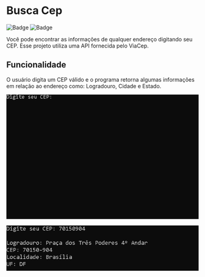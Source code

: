 # Busca Cep
![Badge](https://img.shields.io/badge/status-completo-green) ![Badge](https://img.shields.io/badge/csharp-purple
)


Você pode encontrar as informações de qualquer endereço digitando seu CEP. Esse projeto utiliza uma API fornecida pelo ViaCep.

## Funcionalidade

O usuário digita um CEP válido e o programa retorna algumas informações em relação ao endereço como: Logradouro, Cidade e Estado.

![Terminal](assets/img(1).png)

![Terminal](assets/img(2).png)
